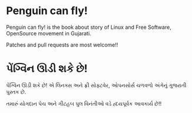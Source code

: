 Penguin can fly!
================

Penguin can fly! is the book about story of Linux and Free Software, OpenSource
movement in Gujarati.

Patches and pull requests are most welcome!!

પેંગ્વિન ઊડી શકે છે!
==============

પેંગ્વિન ઊડી શકે છે! એ લિનક્સ અને ફ્રી સોફ્ટવેર, ઓપનસોર્સ ચળવળો અંગેનું ગુજરાતી પુસ્તક છે.

તમારું યોગદાન પેચ અને ગીટહબ પુલ વિનંતીઓ વડે હ્દયપૂર્વક આવકાર્ય છે!!